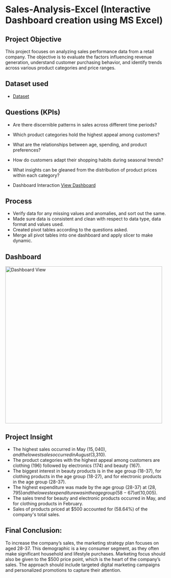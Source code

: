 # Sales-Analysis-Excel (Interactive Dashboard creation using MS Excel)
## Project Objective
This project focuses on analyzing sales performance data from a retail company. The objective is to evaluate the factors influencing revenue generation, understand customer purchasing behavior, and identify trends across various product categories and price ranges. 

## Dataset used
- <a href="https://github.com/hqakmal/Sales-Analysis-Excel/blob/main/Sales%20Analysis.xlsx">Dataset</a>

## Questions (KPIs)
- Are there discernible patterns in sales across different time periods?
- Which product categories hold the highest appeal among customers?
- What are the relationships between age, spending, and product preferences?
- How do customers adapt their shopping habits during seasonal trends?
- What insights can be gleaned from the distribution of product prices within each category?

- Dashboard Interaction <a href="https://github.com/hqakmal/Sales-Analysis-Excel/blob/main/Dashboard%20View.png">View Dashboard</a>

## Process
- Verify data for any missing values and anomalies, and sort out the same.
- Made sure data is consistent and clean with respect to data type, data format and values used.
- Created pivot tables according to the questions asked.
- Merge all pivot tables into one dashboard and apply slicer to make dynamic.

## Dashboard

<img width="491" alt="Dashboard View" src="https://github.com/user-attachments/assets/2af9479a-c1bb-4b01-81c2-ed890a565bd9" />

## Project Insight
- The highest sales occurred in May ($15,040), and the lowest sales occurred in August ($3,310).
- The product categories with the highest appeal among customers are clothing (196) followed by electronics (174) and beauty (167).
- The biggest interest in beauty products is in the age group (18-37), for clothing products in the age group (18-27), and for electronic products in the age group (28-37).
- The highest expenditure was made by the age group (28-37) at ($28,795) and the lowest expenditure was in the age group (58-67) at ($10,005).
- The sales trend for beauty and electronic products occurred in May, and for clothing products in February.
- Sales of products priced at $500 accounted for (58.64%) of the company's total sales.

## Final Conclusion:
To increase the company’s sales, the marketing strategy plan focuses on aged 28-37. This demographic is a key consumer segment, as they often make significant household and lifestyle purchases. Marketing focus should also be given to the $500 price point, which is the heart of the company’s sales. The approach should include targeted digital marketing campaigns and personalized promotions to capture their attention.
